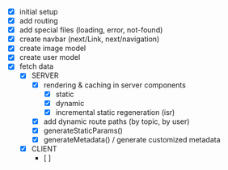 - [x] initial setup
- [x] add routing
- [x] add special files (loading, error, not-found)
- [x] create navbar (next/Link, next/navigation)
- [x] create image model
- [x] create user model
- [x] fetch data
  - [x] SERVER
    - [x] rendering & caching in server components
      - [x] static
      - [x] dynamic
      - [x] incremental static regeneration (isr)
    - [x] add dynamic route paths (by topic, by user)
    - [x] generateStaticParams()
    - [x] generateMetadata() / generate customized metadata
  - [x] CLIENT
    - [ ]
